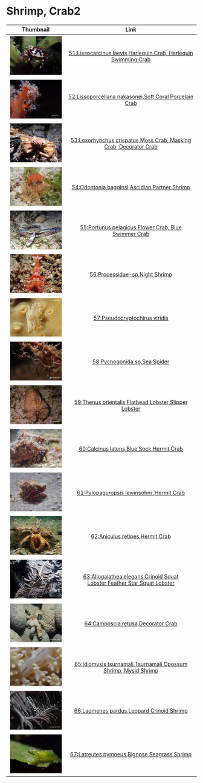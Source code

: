# Shrimp, Crab2

| Thumbnail | Link |
| :---: | :---: |
| ![](../../.gitbook/assets/small-lissocarcinus-laevis.jpg)  | [51:Lissocarcinus laevis,Harlequin Crab, Harlequin Swimming Crab](51-lissocarcinus-laevis-harlequin-crab-harlequin-swimming-crab.md) |
| ![](../../.gitbook/assets/small-lissoporcellana-nakasonei.jpg)  | [52:Lissoporcellana nakasonei,Soft Coral Porcelain Crab](52-lissoporcellana-nakasonei-soft-coral-porcelain-crab.md) |
| ![](../../.gitbook/assets/small-loxorhynchus-crispatus.jpg)  | [53:Loxorhynchus crispatus,Moss Crab, Masking Crab, Decorator Crab](53-loxorhynchus-crispatus-moss-crab-masking-crab-decorator-crab.md) |
| ![](../../.gitbook/assets/small-odontonia-bagginsi.jpg)  | [54:Odontonia bagginsi,Ascidian Partner Shrimp](54-odontonia-bagginsi-ascidian-partner-shrimp.md) |
| ![](../../.gitbook/assets/small-portunus-pelagicus.jpg)  | [55:Portunus pelagicus,Flower Crab, Blue Swimmer Crab](55-portunus-pelagicus-flower-crab-blue-swimmer-crab.md) |
| ![](../../.gitbook/assets/small-processidae-sp.jpg)  | [56:Processidae-sp,Night Shrimp](56-processidae-sp-night-shrimp.md) |
| ![](../../.gitbook/assets/small-pseudocryptochirus-viridis.jpg)  | [57:Pseudocryptochirus viridis](57-pseudocryptochirus-viridis.md) |
| ![](../../.gitbook/assets/small-pycnogonida.jpg)  | [58:Pycnogonida sp,Sea Spider](58-pycnogonida-sp-sea-spider.md) |
| ![](../../.gitbook/assets/small-thenus-orientalis.jpg)  | [59:Thenus orientalis,Flathead Lobster,Slipper Lobster](59-thenus-orientalis-flathead-lobster-slipper-lobster.md) |
| ![](../../.gitbook/assets/small-calcinus-latens.jpg)  | [60:Calcinus latens,Blue Sock Hermit Crab](60-calcinus-latens-blue-sock-hermit-crab.md) |
| ![](../../.gitbook/assets/small-pylopaguropsis-lewinsohni.jpg)  | [61:Pylopaguropsis lewinsohni ,Hermit Crab](61-pylopaguropsis-lewinsohni-hermit-crab.md) |
| ![](../../.gitbook/assets/small-aniculus-retipes.jpg)  | [62:Aniculus retipes,Hermit Crab](62-aniculus-retipes-hermit-crab.md) |
| ![](../../.gitbook/assets/small-allogalathea-elegans.jpg)  | [63:Allogalathea elegans,Crinoid Squat Lobster,Feather Star Squat Lobster](63-allogalathea-elegans-crinoid-squat-lobster-feather-star-squat-lobster.md) |
| ![](../../.gitbook/assets/small-camposcia-retusa.jpg)  | [64:Camposcia retusa,Decorator Crab](64-camposcia-retusa-decorator-crab.md) |
| ![](../../.gitbook/assets/small-idiomysis-tsurnamali.jpg)  | [65:Idiomysis tsurnamali,Tsurnamali Opossum Shrimp, Mysid Shrimp](65-idiomysis-tsurnamali-tsurnamali-opossum-shrimp-mysid-shrimp.md) |
| ![](../../.gitbook/assets/small-laomenes-pardus.jpg)  | [66:Laomenes pardus,Leopard Crinoid Shrimp](66-laomenes-pardus-leopard-crinoid-shrimp.md) |
| ![](../../.gitbook/assets/small-latreutes-pymoeus.jpg)  | [67:Latreutes pymoeus,Bignose Seagrass Shrimp](67-latreutes-pymoeus-bignose-seagrass-shrimp.md) |


